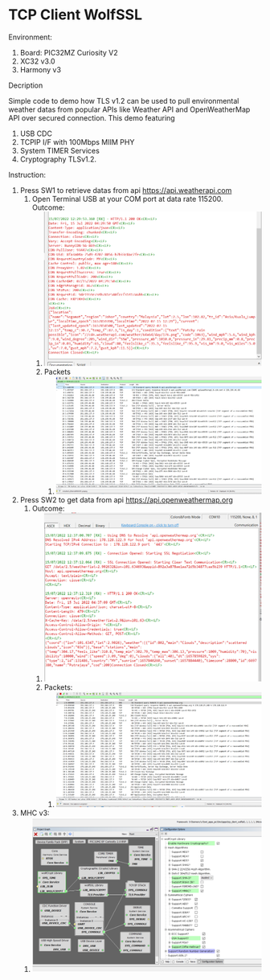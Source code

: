 # TCP Client WolfSSL
Environment:
1. Board: PIC32MZ Curiosity V2
2. XC32 v3.0
3. Harmony v3

Decription

Simple code to demo how TLS v1.2 can be used to pull environmental weather datas from popular APIs like Weather API and OpenWeatherMap API over secured connection.
This demo featuring 
1. USB CDC
2. TCPIP I/F with 100Mbps MIIM PHY
3. System TIMER Services
4. Cryptography TLSv1.2.

Instruction:

1. Press SW1 to retrieve datas from api https://api.weatherapi.com
   1. Open Terminal USB at your COM port at data rate 115200.\
    Outcome:
      1. ![img.png](img.png)
      2. Packets
         1. ![img_1.png](img_1.png)
2. Press SW2 to get data from api https://api.openweathermap.org
   1. Outcome:
      1. ![img_2.png](img_2.png)
      2. Packets:
         1. ![img_3.png](img_3.png)
3. MHC v3:
   1. ![img_4.png](img_4.png)
